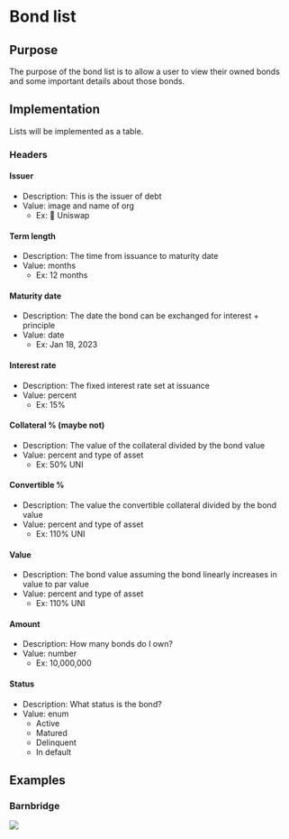 # Bond list

## Purpose

The purpose of the bond list is to allow a user to view their owned bonds and some important details about those bonds.

## Implementation

Lists will be implemented as a table.

### Headers

#### **Issuer**

* Description: This is the issuer of debt
* Value: image and name of org
  * Ex: 🦄 Uniswap

#### **Term length**

* Description: The time from issuance to maturity date
* Value: months
  * Ex: 12 months

#### **Maturity date**

* Description: The date the bond can be exchanged for interest + principle
* Value: date
  * Ex: Jan 18, 2023

#### **Interest rate**

* Description: The fixed interest rate set at issuance
* Value: percent
  * Ex: 15%

#### **Collateral % (maybe not)**

* Description: The value of the collateral divided by the bond value
* Value: percent and type of asset
  * Ex: 50% UNI

#### **Convertible %**

* Description: The value the convertible collateral divided by the bond value
* Value: percent and type of asset
  * Ex: 110% UNI

#### **Value**

* Description: The bond value assuming the bond linearly increases in value to par value
* Value: percent and type of asset
  * Ex: 110% UNI

#### **Amount**

* Description: How many bonds do I own?
* Value: number
  * Ex: 10,000,000

#### **Status**

* Description: What status is the bond?
* Value: enum
  * Active
  * Matured
  * Delinquent
  * In default

## Examples

### Barnbridge

![](../../../../../spec/assets/barnbridge/bond\_list.png)

